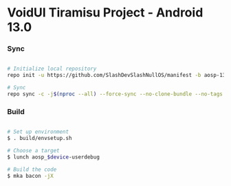 # VoidUI Tiramisu Project - Android 13.0


### Sync ###

```bash

# Initialize local repository
repo init -u https://github.com/SlashDevSlashNullOS/manifest -b aosp-13

# Sync
repo sync -c -j$(nproc --all) --force-sync --no-clone-bundle --no-tags
```

### Build ###

```bash

# Set up environment
$ . build/envsetup.sh

# Choose a target
$ lunch aosp_$device-userdebug

# Build the code
$ mka bacon -jX
```
